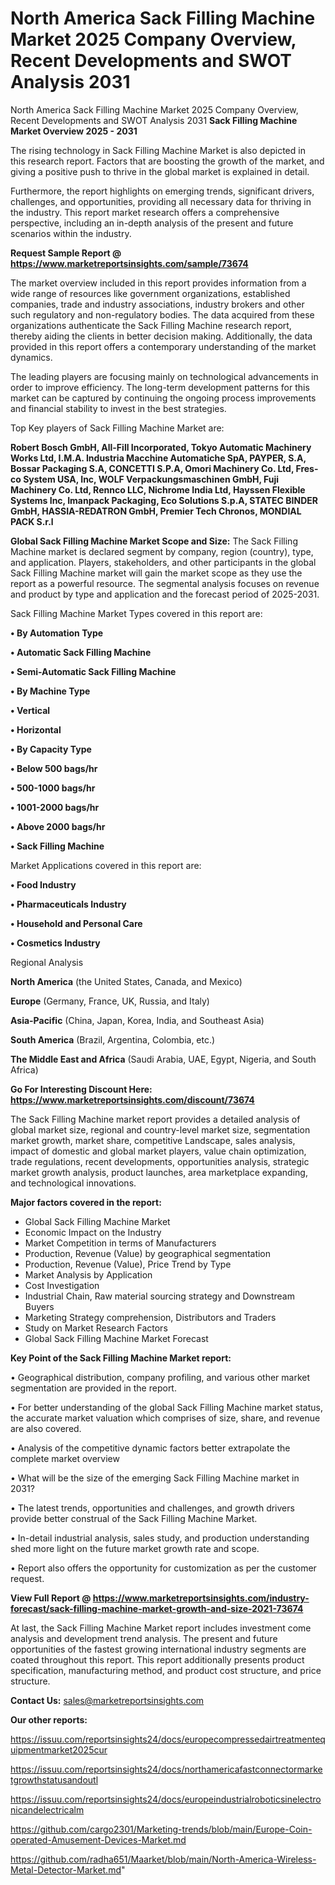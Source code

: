 # North America Sack Filling Machine Market 2025 Company Overview, Recent Developments and SWOT Analysis 2031
North America Sack Filling Machine Market 2025 Company Overview, Recent Developments and SWOT Analysis 2031
<Strong> Sack Filling Machine Market Overview 2025 - 2031</strong>

The rising technology in Sack Filling Machine Market is also depicted in this research report. Factors that are boosting the growth of the market, and giving a positive push to thrive in the global market is explained in detail.

Furthermore, the report highlights on emerging trends, significant drivers, challenges, and opportunities, providing all necessary data for thriving in the industry. This report market research offers a comprehensive perspective, including an in-depth analysis of the present and future scenarios within the industry.

<strong>Request Sample Report @ <a href=https://www.marketreportsinsights.com/sample/73674>https://www.marketreportsinsights.com/sample/73674</a></strong>

The market overview included in this report provides information from a wide range of resources like government organizations, established companies, trade and industry associations, industry brokers and other such regulatory and non-regulatory bodies. The data acquired from these organizations authenticate the Sack Filling Machine research report, thereby aiding the clients in better decision making. Additionally, the data provided in this report offers a contemporary understanding of the market dynamics.

The leading players are focusing mainly on technological advancements in order to improve efficiency. The long-term development patterns for this market can be captured by continuing the ongoing process improvements and financial stability to invest in the best strategies.

Top Key players of Sack Filling Machine Market are:

<strong>Robert Bosch GmbH, All-Fill Incorporated, Tokyo Automatic Machinery Works Ltd, I.M.A. Industria Macchine Automatiche SpA, PAYPER, S.A, Bossar Packaging S.A, CONCETTI S.P.A, Omori Machinery Co. Ltd, Fres-co System USA, Inc, WOLF Verpackungsmaschinen GmbH, Fuji Machinery Co. Ltd, Rennco LLC, Nichrome India Ltd, Hayssen Flexible Systems Inc, Imanpack Packaging, Eco Solutions S.p.A, STATEC BINDER GmbH, HASSIA-REDATRON GmbH, Premier Tech Chronos, MONDIAL PACK S.r.l</strong>

<strong><b>Global Sack Filling Machine Market Scope and Size:</b></strong>
The Sack Filling Machine market is declared segment by company, region (country), type, and application. Players, stakeholders, and other participants in the global Sack Filling Machine market will gain the market scope as they use the report as a powerful resource. The segmental analysis focuses on revenue and product by type and application and the forecast period of 2025-2031.

Sack Filling Machine Market Types covered in this report are:

<strong>• By Automation Type

• Automatic Sack Filling Machine

• Semi-Automatic Sack Filling Machine

• By Machine Type

• Vertical

• Horizontal

• By Capacity Type

• Below 500 bags/hr

• 500-1000 bags/hr

• 1001-2000 bags/hr

• Above 2000 bags/hr

• Sack Filling Machine</strong>

Market Applications covered in this report are:

<strong>• Food Industry

• Pharmaceuticals Industry

• Household and Personal Care

• Cosmetics Industry</strong> 

Regional Analysis

<strong>North America</strong> (the United States, Canada, and Mexico)

<strong>Europe</strong> (Germany, France, UK, Russia, and Italy)

<strong>Asia-Pacific</strong> (China, Japan, Korea, India, and Southeast Asia)

<strong>South America</strong> (Brazil, Argentina, Colombia, etc.)

<strong>The Middle East and Africa</strong> (Saudi Arabia, UAE, Egypt, Nigeria, and South Africa)

<strong>Go For Interesting Discount Here: <a href=https://www.marketreportsinsights.com/discount/73674>https://www.marketreportsinsights.com/discount/73674</a></strong>

The Sack Filling Machine market report provides a detailed analysis of global market size, regional and country-level market size, segmentation market growth, market share, competitive Landscape, sales analysis, impact of domestic and global market players, value chain optimization, trade regulations, recent developments, opportunities analysis, strategic market growth analysis, product launches, area marketplace expanding, and technological innovations.

<strong><b>Major factors covered in the report:</b></strong>
<ul>
  <li>Global Sack Filling Machine Market </li>
  <li>Economic Impact on the Industry</li>
  <li>Market Competition in terms of Manufacturers</li>
  <li>Production, Revenue (Value) by geographical segmentation</li>
  <li>Production, Revenue (Value), Price Trend by Type</li>
  <li>Market Analysis by Application</li>
  <li>Cost Investigation</li>
  <li>Industrial Chain, Raw material sourcing strategy and Downstream Buyers</li>
  <li>Marketing Strategy comprehension, Distributors and Traders</li>
  <li>Study on Market Research Factors</li>
  <li>Global Sack Filling Machine Market Forecast</li>
</ul>

<strong><b>Key Point of the Sack Filling Machine Market report:</b></strong>

• Geographical distribution, company profiling, and various other market segmentation are provided in the report.

• For better understanding of the global Sack Filling Machine market status, the accurate market valuation which comprises of size, share, and revenue are also covered.

• Analysis of the competitive dynamic factors better extrapolate the complete market overview

• What will be the size of the emerging Sack Filling Machine market in 2031?

• The latest trends, opportunities and challenges, and growth drivers provide better construal of the Sack Filling Machine Market.

• In-detail industrial analysis, sales study, and production understanding shed more light on the future market growth rate and scope.

• Report also offers the opportunity for customization as per the customer request.

<strong><b>View Full Report @ <a href=https://www.marketreportsinsights.com/industry-forecast/sack-filling-machine-market-growth-and-size-2021-73674>https://www.marketreportsinsights.com/industry-forecast/sack-filling-machine-market-growth-and-size-2021-73674</a></b></strong>


At last, the Sack Filling Machine Market report includes investment come analysis and development trend analysis. The present and future opportunities of the fastest growing international industry segments are coated throughout this report. This report additionally presents product specification, manufacturing method, and product cost structure, and price structure.

<strong>Contact Us:</strong>
sales@marketreportsinsights.com

<strong>Our other reports:</strong>

<a href=https://issuu.com/reportsinsights24/docs/europecompressedairtreatmentequipmentmarket2025cur>https://issuu.com/reportsinsights24/docs/europecompressedairtreatmentequipmentmarket2025cur</a>

<a href=https://issuu.com/reportsinsights24/docs/northamericafastconnectormarketgrowthstatusandoutl>https://issuu.com/reportsinsights24/docs/northamericafastconnectormarketgrowthstatusandoutl</a>

<a href=https://issuu.com/reportsinsights24/docs/europeindustrialroboticsinelectronicandelectricalm>https://issuu.com/reportsinsights24/docs/europeindustrialroboticsinelectronicandelectricalm</a>

<a href=https://github.com/cargo2301/Marketing-trends/blob/main/Europe-Coin-operated-Amusement-Devices-Market.md>https://github.com/cargo2301/Marketing-trends/blob/main/Europe-Coin-operated-Amusement-Devices-Market.md</a>

<a href=https://github.com/radha651/Maarket/blob/main/North-America-Wireless-Metal-Detector-Market.md>https://github.com/radha651/Maarket/blob/main/North-America-Wireless-Metal-Detector-Market.md</a>"
